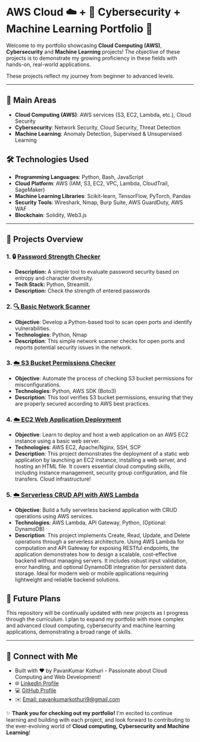 # **AWS Cloud ☁️ + 🔐 Cybersecurity + Machine Learning Portfolio 🚀**

Welcome to my portfolio showcasing **Cloud Computing (AWS)**, **Cybersecurity** and **Machine Learning** projects! The objective of these projects is to demonstrate my growing proficiency in these fields with hands-on, real-world applications. 

These projects reflect my journey from beginner to advanced levels.

---

## **📅 Main Areas**

  - **Cloud Computing (AWS)**: AWS services (S3, EC2, Lambda, etc.), Cloud Security  
  - **Cybersecurity**: Network Security, Cloud Security, Threat Detection    
  - **Machine Learning**: Anomaly Detection, Supervised & Unsupervised Learning

## **🛠️ Technologies Used**

- **Programming Languages**: Python, Bash, JavaScript  
- **Cloud Platform**: AWS (IAM, S3, EC2, VPC, Lambda, CloudTrail, SageMaker)  
- **Machine Learning Libraries**: Scikit-learn, TensorFlow, PyTorch, Pandas  
- **Security Tools**: Wireshark, Nmap, Burp Suite, AWS GuardDuty, AWS WAF  
- **Blockchain**: Solidity, Web3.js

---

## **🚀 Projects Overview**

### 1. 🔒 [**Password Strength Checker**](https://github.com/PavanKumarKothuri/password-strength-checker)  
- **Description:** A simple tool to evaluate password security based on entropy and character diversity.  
- **Tech Stack:** Python, Streamlit.  
- **Description:** Check the strength of entered passwords

### 2. [**🔍 Basic Network Scanner**](https://github.com/PavanKumarKothuri/basic-network-scanner)
   - **Objective**: Develop a Python-based tool to scan open ports and identify vulnerabilities.  
   - **Technologies**: Python, Nmap  
   - **Description**: This simple network scanner checks for open ports and reports potential security issues in the network.

### 3. [**☁️ S3 Bucket Permissions Checker**](https://github.com/PavanKumarKothuri/s3-permissions-checker)
   - **Objective**: Automate the process of checking S3 bucket permissions for misconfigurations.  
   - **Technologies**: Python, AWS SDK (Boto3)  
   - **Description**: This tool verifies S3 bucket permissions, ensuring that they are properly secured according to AWS best practices.  

### 4. [**☁️ EC2 Web Application Deployment**](https://github.com/PavanKumarKothuri/AWS-ec2-webapp)  
- **Objective**: Learn to deploy and host a web application on an AWS EC2 instance using a basic web server.  
- **Technologies**: AWS EC2, Apache/Nginx, SSH, SCP  
- **Description**: This project demonstrates the deployment of a static web application by launching an EC2 instance, installing a web server, and hosting an HTML file. It covers essential cloud computing skills, including instance management, security group configuration, and file transfers. Cloud infrastructure!

### 5. [**☁️ Serverless CRUD API with AWS Lambda**](https://github.com/PavanKumarKothuri/Serverless-CRUD-API-with-AWS-Lambda)  
- **Objective**: Build a fully serverless backend application with CRUD operations using AWS services.  
- **Technologies**: AWS Lambda, API Gateway, Python, (Optional: DynamoDB)  
- **Description**: This project implements Create, Read, Update, and Delete operations through a serverless architecture. 
Using AWS Lambda for computation and API Gateway for exposing RESTful endpoints, the application demonstrates how to design a scalable, 
cost-effective backend without managing servers. It includes robust input validation, error handling, 
and optional DynamoDB integration for persistent data storage. Ideal for modern web or mobile applications requiring 
lightweight and reliable backend solutions.  

## **🔮 Future Plans**

This repository will be continually updated with new projects as I progress through the curriculum. I plan to expand my portfolio with more complex and advanced cloud computing, cybersecurity and machine learning applications, demonstrating a broad range of skills.

---

## 🤝 **Connect with Me**
- Built with ❤️ by PavanKumar Kothuri - Passionate about Cloud Computing and Web Development!
- 🌐 [LinkedIn Profile](https://www.linkedin.com/in/iamkpk/)
- 💻 [GitHub Profile](https://github.com/PavanKumarKothuri)  
- ✉️ [Email: pavankumarkothuri9@gmail.com](mailto:pavankumarkothuri9@gmail.com)  

✨ **Thank you for checking out my portfolio!** I'm excited to continue learning and building with each project, and look forward to contributing to the ever-evolving world of **Cloud computing, Cybersecurity and Machine Learning**!
